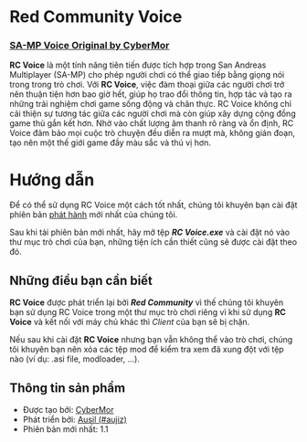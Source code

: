 # Red Community Voice 
### [SA-MP Voice Original by CyberMor](https://github.com/CyberMor/sampvoice)

**RC Voice** là một tính năng tiên tiến được tích hợp trong San Andreas Multiplayer (SA-MP) cho phép người chơi có thể giao tiếp bằng giọng nói trong trong trò chơi. Với **RC Voice**, việc đàm thoại giữa các người chơi trở nên thuận tiện hơn bao giờ hết, giúp họ trao đổi thông tin, hợp tác và tạo ra những trải nghiệm chơi game sống động và chân thực. RC Voice không chỉ cải thiện sự tương tác giữa các người chơi mà còn giúp xây dựng cộng đồng game thủ gắn kết hơn. Nhờ vào chất lượng âm thanh rõ ràng và ổn định, RC Voice đảm bảo mọi cuộc trò chuyện đều diễn ra mượt mà, không gián đoạn, tạo nên một thế giới game đầy màu sắc và thú vị hơn.

# Hướng dẫn

Để có thể sử dụng RC Voice một cách tốt nhất, chúng tôi khuyên bạn cài đặt phiên bản [phát hành](https://github.com/aujiz11/RC-Voice/releases) mới nhất của chúng tôi.

Sau khi tải phiên bản mới nhất, hãy mở tệp ***RC Voice.exe*** và cài đặt nó vào thư mục trò chơi của bạn, những tiện ích cần thiết cũng sẽ được cài đặt theo đó.

## Những điều bạn cần biết

**RC Voice** được phát triển lại bởi ***Red Community*** vì thế chúng tôi khuyên bạn sử dụng RC Voice trong một thư mục trò chơi riêng vì khi sử dụng **RC Voice** và kết nối với máy chủ khác thì *Client* của bạn sẽ bị chặn.

Nếu sau khi cài đặt **RC Voice** nhưng bạn vẫn không thể vào trò chơi, chúng tôi khuyên bạn nên xóa các tệp mod để kiểm tra xem đã xung đột với tệp nào (ví dụ: .asi file, modloader, ...).

## Thông tin sản phẩm
- Được tạo bởi: [CyberMor](https://github.com/CyberMor)
- Phát triển bởi: [Ausil (#aujiz)](https://github.com/aujiz11)
- Phiên bản mới nhất: 1.1